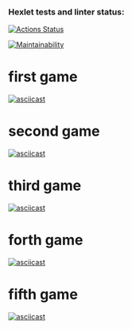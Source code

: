 ### Hexlet tests and linter status:
[![Actions Status](https://github.com/Morzisorc/python-project-lvl1/workflows/hexlet-check/badge.svg)](https://github.com/Morzisorc/python-project-lvl1/actions)

[![Maintainability](https://api.codeclimate.com/v1/badges/a99a88d28ad37a79dbf6/maintainability)](https://codeclimate.com/github/codeclimate/codeclimate/maintainability)

# first game 
[![asciicast](https://asciinema.org/a/Wa9GGVmRNAyELyijHU88sZP0E.svg)](https://asciinema.org/a/Wa9GGVmRNAyELyijHU88sZP0E)

# second game
[![asciicast](https://asciinema.org/a/hGwVh8MDYlh4MbEKWjqT6iGRu.svg)](https://asciinema.org/a/hGwVh8MDYlh4MbEKWjqT6iGRu)

# third game
[![asciicast](https://asciinema.org/a/KP11u3NBs3X215gRTb6SNHjfy.svg)](https://asciinema.org/a/KP11u3NBs3X215gRTb6SNHjfy) 

# forth game
[![asciicast](https://asciinema.org/a/OM5zc53H2WTDF1LhROUIi0BZF.svg)](https://asciinema.org/a/OM5zc53H2WTDF1LhROUIi0BZF)

# fifth game
[![asciicast](https://asciinema.org/a/nK2sI9sA8T9GRM5wIWFI29xOC.svg)](https://asciinema.org/a/nK2sI9sA8T9GRM5wIWFI29xOC)